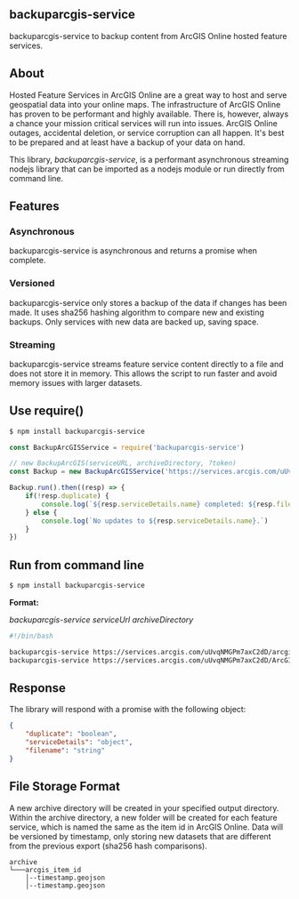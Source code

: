 ## backuparcgis-service
backuparcgis-service to backup content from ArcGIS Online hosted feature services.

## About

Hosted Feature Services in ArcGIS Online are a great way to host and serve geospatial data into your online maps.  The infrastructure of ArcGIS Online has proven to be performant and highly available.  There is, however, always a chance your mission critical services will run into issues.  ArcGIS Online outages, accidental deletion, or service corruption can all happen.  It's best to be prepared and at least have a backup of your data on hand.

This library, *backuparcgis-service*, is a performant asynchronous streaming nodejs library that can be imported as a nodejs module or run directly from command line.

## Features

### Asynchronous 

backuparcgis-service is asynchronous and returns a promise when complete.

### Versioned

backuparcgis-service only stores a backup of the data if changes has been made.  It uses sha256 hashing algorithm to compare new and existing backups.  Only services with new data are backed up, saving space.

### Streaming

backuparcgis-service streams feature service content directly to a file and does not store it in memory.  This allows the script to run faster and avoid memory issues with larger datasets.

## Use require()

```bash
$ npm install backuparcgis-service
```

```javascript
const BackupArcGISService = require('backuparcgis-service')

// new BackupArcGIS(serviceURL, archiveDirectory, ?token)
const Backup = new BackupArcGISService('https://services.arcgis.com/uUvqNMGPm7axC2dD/arcgis/rest/services/state_parks/FeatureServer/0', outDir)

Backup.run().then((resp) => {
    if(!resp.duplicate) {
        console.log(`${resp.serviceDetails.name} completed: ${resp.filename}`)
    } else {
        console.log(`No updates to ${resp.serviceDetails.name}.`)
    }
})
```

## Run from command line

```bash
$ npm install backuparcgis-service
```

**Format:**

*backuparcgis-service serviceUrl archiveDirectory*

```bash
#!/bin/bash

backuparcgis-service https://services.arcgis.com/uUvqNMGPm7axC2dD/arcgis/rest/services/state_parks/FeatureServer/0 ./terminal
backuparcgis-service https://services.arcgis.com/uUvqNMGPm7axC2dD/ArcGIS/rest/services/Brookings_Sites/FeatureServer/0 ./terminal
```

## Response

The library will respond with a promise with the following object:

```json
{
    "duplicate": "boolean",
    "serviceDetails": "object",
    "filename": "string"
}
```

## File Storage Format

A new archive directory will be created in your specified output directory.  Within the archive directory, a new folder will be created for each feature service, which is named the same as the item id in ArcGIS Online.  Data will be versioned by timestamp, only storing new datasets that are different from the previous export (sha256 hash comparisons).

```
archive  
└───arcgis_item_id
    │--timestamp.geojson
    │--timestamp.geojson
```